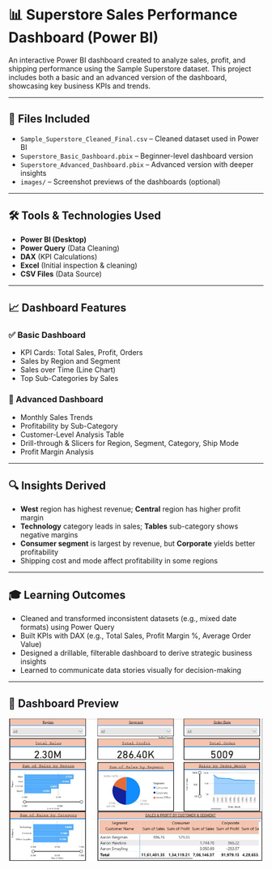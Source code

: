 # 📊 Superstore Sales Performance Dashboard (Power BI)

An interactive Power BI dashboard created to analyze sales, profit, and shipping performance using the Sample Superstore dataset. This project includes both a basic and an advanced version of the dashboard, showcasing key business KPIs and trends.

---

## 📁 Files Included

- `Sample_Superstore_Cleaned_Final.csv` – Cleaned dataset used in Power BI
- `Superstore_Basic_Dashboard.pbix` – Beginner-level dashboard version
- `Superstore_Advanced_Dashboard.pbix` – Advanced version with deeper insights
- `images/` – Screenshot previews of the dashboards (optional)

---

## 🛠 Tools & Technologies Used

- **Power BI (Desktop)**
- **Power Query** (Data Cleaning)
- **DAX** (KPI Calculations)
- **Excel** (Initial inspection & cleaning)
- **CSV Files** (Data Source)

---

## 📈 Dashboard Features

### ✅ Basic Dashboard
- KPI Cards: Total Sales, Profit, Orders
- Sales by Region and Segment
- Sales over Time (Line Chart)
- Top Sub-Categories by Sales

### 🚀 Advanced Dashboard
- Monthly Sales Trends
- Profitability by Sub-Category
- Customer-Level Analysis Table
- Drill-through & Slicers for Region, Segment, Category, Ship Mode
- Profit Margin Analysis

---

## 🔍 Insights Derived

- **West** region has highest revenue; **Central** region has higher profit margin
- **Technology** category leads in sales; **Tables** sub-category shows negative margins
- **Consumer segment** is largest by revenue, but **Corporate** yields better profitability
- Shipping cost and mode affect profitability in some regions

---

## 🎓 Learning Outcomes

- Cleaned and transformed inconsistent datasets (e.g., mixed date formats) using Power Query
- Built KPIs with DAX (e.g., Total Sales, Profit Margin %, Average Order Value)
- Designed a drillable, filterable dashboard to derive strategic business insights
- Learned to communicate data stories visually for decision-making

---

## 📸 Dashboard Preview

![Power BI Dashboard](images/SuperstoreDashboard.jpg)

